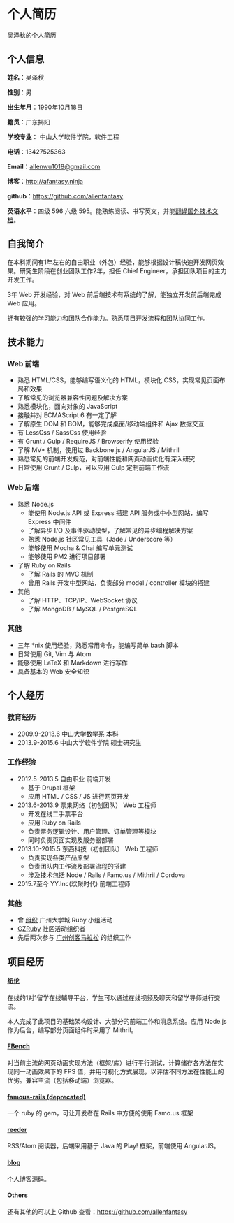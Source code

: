 个人简历
======================
吴泽秋的个人简历

## 个人信息

**姓名**：吴泽秋

**性别**：男

**出生年月**：1990年10月18日

**籍贯**：广东揭阳

**学校专业**： 中山大学软件学院，软件工程

**电话**：13427525363

**Email**：allenwu1018@gmail.com

**博客**：http://afantasy.ninja

**github**：https://github.com/allenfantasy

**英语水平**：四级 596 六级 595。能熟练阅读、书写英文，并能[翻译国外技术文档](https://github.com/allenfantasy/mithril-doc-cn)。

## 自我简介

在本科期间有1年左右的自由职业（外包）经验，能够根据设计稿快速开发网页效果。研究生阶段在创业团队工作2年，担任 Chief Engineer，承担团队项目的主力开发工作。

3年 Web 开发经验，对 Web 前后端技术有系统的了解，能独立开发前后端完成 Web 应用。

拥有较强的学习能力和团队合作能力。熟悉项目开发流程和团队协同工作。

## 技术能力

### Web 前端

* 熟悉 HTML/CSS，能够编写语义化的 HTML，模块化 CSS，实现常见页面布局和效果
* 了解常见的浏览器兼容性问题及解决方案
* 熟悉模块化，面向对象的 JavaScript
* 接触并对 ECMAScript 6 有一定了解
* 了解原生 DOM 和 BOM，能够完成桌面/移动端组件和 Ajax 数据交互
* 有 LessCss / SassCss 使用经验
* 有 Grunt / Gulp / RequireJS / Browserify 使用经验
* 了解 MV* 机制，使用过 Backbone.js / AngularJS / Mithril
* 熟悉常见的前端开发规范，对前端性能和网页动画优化有深入研究
* 日常使用 Grunt / Gulp，可以应用 Gulp 定制前端工作流

### Web 后端

* 熟悉 Node.js
  * 能使用 Node.js API 或 Express 搭建 API 服务或中小型网站，编写 Express 中间件
  * 了解异步 I/O 及事件驱动模型，了解常见的异步编程解决方案
  * 熟悉 Node.js 社区常见工具（Jade / Underscore 等）
  * 能够使用 Mocha & Chai 编写单元测试
  * 能够使用 PM2 进行项目部署
* 了解 Ruby on Rails
  * 了解 Rails 的 MVC 机制
  * 曾用 Rails 开发中型网站，负责部分 model / controller 模块的搭建
* 其他
  * 了解 HTTP、TCP/IP、WebSocket 协议
  * 了解 MongoDB / MySQL / PostgreSQL

### 其他

* 三年 \*nix 使用经验，熟悉常用命令，能编写简单 bash 脚本
* 日常使用 Git, Vim 与 Atom
* 能够使用 LaTeX 和 Markdown 进行写作
* 具备基本的 Web 安全知识

## 个人经历

### 教育经历

* 2009.9-2013.6 中山大学数学系 本科
* 2013.9-2015.6 中山大学软件学院 硕士研究生

### 工作经验

* 2012.5-2013.5 自由职业 前端开发
  * 基于 Drupal 框架
  * 应用 HTML / CSS / JS 进行网页开发
* 2013.6-2013.9 票集网络（初创团队） Web 工程师
  * 开发在线二手票平台
  * 应用 Ruby on Rails
  * 负责票务逻辑设计、用户管理、订单管理等模块
  * 同时负责页面实现及服务器部署
* 2013.10-2015.5 东西科技（初创团队） Web 工程师
  * 负责实现各类产品原型
  * 负责团队内工作流及部署流程的搭建
  * 涉及技术包括 Node / Rails / Famo.us / Mithril / Cordova
* 2015.7至今 YY.Inc(欢聚时代) 前端工程师

### 其他

* 曾 [组织](https://ruby-china.org/topics/15741) 广州大学城 Ruby 小组活动
* [GZRuby](http://www.gzruby.org) 社区活动组织者
* 先后两次参与 [广州创客马拉松](http://gzhack.io) 的组织工作

## 项目经历

#### [纽伦](http://dxneuron.com/)

在线的1对1留学在线辅导平台，学生可以通过在线视频及聊天和留学导师进行交流。

本人完成了此项目的基础架构设计、大部分的前端工作和消息系统。应用 Node.js 作为后台，编写部分页面组件时采用了 Mithril。

#### [FBench](https://github.com/allenfantasy/FBench)

对当前主流的网页动画实现方法（框架/库）进行平行测试，计算储存各方法在实现同一动画效果下的 FPS 值，并用可视化方式展现，以评估不同方法在性能上的优劣。兼容主流（包括移动端）浏览器。

#### [famous-rails (deprecated)](https://github.com/allenfantasy/famous-rails)

一个 ruby 的 gem，可让开发者在 Rails 中方便的使用 Famo.us 框架

#### [reeder](https://github.com/allenfantasy/reeder)

RSS/Atom 阅读器，后端采用基于 Java 的 Play! 框架，前端使用 AngularJS。

#### [blog](https://github.com/allenfantasy/allenfantasy.github.io)

个人博客源码。

#### Others

还有其他的可以上 Github 查看：https://github.com/allenfantasy
